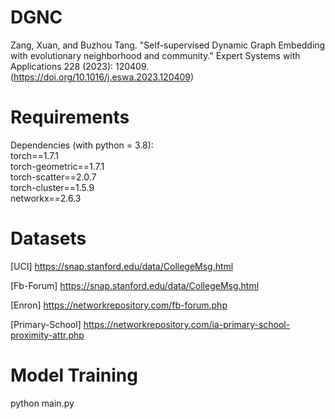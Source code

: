 # DGNC
Zang, Xuan, and Buzhou Tang. "Self-supervised Dynamic Graph Embedding with evolutionary neighborhood and community." Expert Systems with Applications 228 (2023): 120409.(https://doi.org/10.1016/j.eswa.2023.120409)

# Requirements
Dependencies (with python = 3.8):   
torch==1.7.1    
torch-geometric==1.7.1   
torch-scatter==2.0.7  
torch-cluster==1.5.9  
networkx==2.6.3  

# Datasets

[UCI] https://snap.stanford.edu/data/CollegeMsg.html  

[Fb-Forum] https://snap.stanford.edu/data/CollegeMsg.html  

[Enron] https://networkrepository.com/fb-forum.php  

[Primary-School] https://networkrepository.com/ia-primary-school-proximity-attr.php  

# Model Training

python main.py
